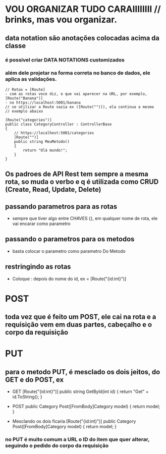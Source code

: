 # VOU ORGANIZAR TUDO CARAIIIIIIII  // brinks, mas vou organizar.

## data notation são anotações colocadas acima da classe

### é possivel criar DATA NOTATIONS customizados
### além dele projetar na forma correta no banco de dados, ele aplica as validações. 


```Csharp
// Rotas = [Route]
- com as rotas voce diz, o que vai aparecer na URL, por exemplo, 
[Route("Banana")]
- no https://localhost:5001/banana
// se utilizar a Route vazia ex ([Route("")]), ela continua a mesma
// exemplo abaixo

[Route("categories")]
public class CategoryController : ControllerBase
{
    // https://localhost:5001/categories
    [Route("")]
    public string MeuMetodo()
    {
        return "Olá mundo!";
    }
}
```

## Os padroes de API Rest tem sempre a mesma rota, so muda o verbo e q é utilizada como CRUD (Create, Read, Update, Delete)

## passando parametros para as rotas
- sempre que tiver algo entre CHAVES {}, em qualquer nome de rota, ele vai encarar como parametro

## passando o parametros para os metodos
- basta colocar o parametro como parametro Do Metodo

## restringindo as rotas
- Coloque : depois do nome do id, ex = [Route("{id:int}")]

# POST

## toda vez que é feito um POST, ele cai na rota e a requisição vem em duas partes, cabeçalho e o corpo da requisição


# PUT

## para o metodo PUT, é mesclado os dois jeitos, do GET  e do POST, ex
- GET
[Route("{id:int}")]
public string GetById(int id)
{
    return "Get" + id.ToString();
}

- POST
public Category Post([FromBody]Category model)
{
    return model;
}

- Mesclando os dois ficaria 
[Route("{id:int}")]
public Category Post([FromBody]Category model)
{
    return model;
}

### no PUT é muito comum a URL o ID do item que quer alterar, seguindo o pedido do corpo da requisição